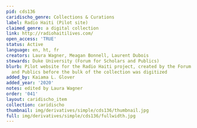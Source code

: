 ```yaml
---
pid: cds136
caridischo_genre: Collections & Curations
label: Radio Haiti (Pilot site)
claimed_genre: a digital collection
link: http://radiohaitilives.com/
open_access: 'TRUE'
status: Active
language: en, ht, fr
creators: Laura Wagner, Meagan Bonnell, Laurent Dubois
stewards: Duke University (Forum for Scholars and Publics)
blurb: Pilot website for the Radio Haiti project, created by the Forum for Scholars
  and Publics before the bulk of the collection was digitized
added_by: Kaiama L. Glover
added_year: '2020'
notes: edited by Laura Wagner
order: '041'
layout: caridischo_item
collection: caridischo
thumbnail: img/derivatives/simple/cds136/thumbnail.jpg
full: img/derivatives/simple/cds136/fullwidth.jpg
---
```

